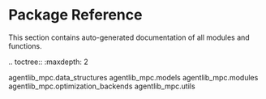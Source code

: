 Package Reference
=================

This section contains auto-generated documentation of all modules and 
functions.

.. toctree::
   :maxdepth: 2

   agentlib_mpc.data_structures
   agentlib_mpc.models
   agentlib_mpc.modules
   agentlib_mpc.optimization_backends
   agentlib_mpc.utils

